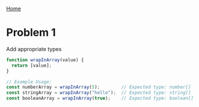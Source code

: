 [Home](../../README.md)

# Problem 1

Add appropriate types

```ts
function wrapInArray(value) {
  return [value];
}

// Example Usage:
const numberArray = wrapInArray(5);        // Expected type: number[]
const stringArray = wrapInArray("hello");  // Expected type: string[]
const booleanArray = wrapInArray(true);    // Expected type: boolean[]
```